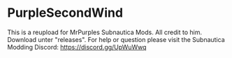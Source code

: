 # PurpleSecondWind
This is a reupload for MrPurples Subnautica Mods. All credit to him.
Download unter "releases".
For help or question please visit the Subnautica Modding Discord: https://discord.gg/UpWuWwq
